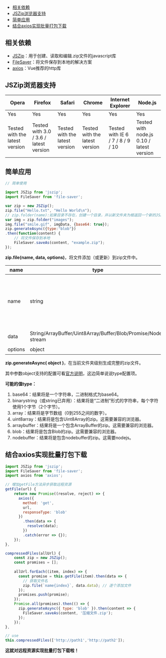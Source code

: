- [相关依赖](#相关依赖)
- [JSZip浏览器支持](#jszip浏览器支持)
- [简单应用](#简单应用)
- [结合axios实现批量打包下载](#结合axios实现批量打包下载)

## 相关依赖
- [JSZip](https://stuk.github.io/jszip/)：用于创建、读取和编辑.zip文件的javascript库
- [FileSaver](https://github.com/eligrey/FileSaver.js/)：将文件保存到本地的解决方案
- [axios](http://www.axios-js.com/)：Vue推荐的http库

## JSZip浏览器支持

Opera | Firefox | Safari | Chrome | Internet Explorer | Node.js
---|---|---|---|---|---
Yes | Yes | Yes | Yes | Yes | Yes
Tested with the latest version | Tested with 3.0 / 3.6 / latest version | Tested with the latest version | Tested with the latest version | Tested with IE 6 / 7 / 8 / 9 / 10 | Tested with node.js 0.10 / latest version

## 简单应用

```javascript
// 简单使用

import JSZip from 'jszip';
import FileSaver from 'file-saver';

var zip = new JSZip();
zip.file("Hello.txt", "Hello World\n");
// zip.folder(name):如果目录不存在，创建一个目录，并以新文件夹为根返回一个新的JSZip对象。
var img = zip.folder("images");
img.file("smile.gif", imgData, {base64: true});
zip.generateAsync({type:"blob"})
.then(function(content) {
    // 将文件保存到本地
    FileSaver.saveAs(content, "example.zip");
});
```
**zip.file(name, data, options)**，将文件添加（或更新）到zip文件中。

name | type | description
---|---|---
name | string | 	文件名。您可以在名称中指定文件夹：文件夹分隔符为正斜杠（“ /”）。
data | String/ArrayBuffer/Uint8Array/Buffer/Blob/Promise/Nodejs stream | 文件的内容。
options | object | [配置选项](https://stuk.github.io/jszip/documentation/api_jszip/file_data.html)

**zip.generateAsync( object )**，在当前文件夹级别生成完整的zip文件。

其中参数object支持的配置可看[官方说明](https://stuk.github.io/jszip/documentation/api_jszip/generate_async.html)，这边简单说说type配置项。

**可能的值type：**

1. base64：结果将是一个字符串，二进制格式为base64。
1. binarystring（或string已弃用）：结果将是“二进制”形式的字符串，每个字符使用1个字节（2个字节）。
1. array：结果将是字节数组（0到255之间的数字）。
1. uint8array：结果将是包含Uint8Array的zip。这需要兼容的浏览器。
1. arraybuffer：结果将是一个包含ArrayBuffer的zip。这需要兼容的浏览器。
1. blob：结果将是包含Blob的zip。这需要兼容的浏览器。
1. nodebuffer：结果将是包含nodebuffer的zip。这需要nodejs。

## 结合axios实现批量打包下载

```javascript
import JSZip from 'jszip';
import FileSaver from 'file-saver';
import axios from 'axios';

// 增加getFile方法异步获取远程资源
getFile(url) {
    return new Promise((resolve, reject) => {
      axios({
        method: 'get',
        url,
        responseType: 'blob'
      })
        .then(data => {
          resolve(data);
        })
        .catch(error => {});
    });
},

compressedFiles(allUrl) {
    const zip = new JSZip();
    const promises = [];
    
    allUrl.forEach((item, index) => {
      const promise = this.getFile(item).then(data => {
        // 获取文件名
        zip.file(`name{index}`, data.data); // 逐个添加文件
      });
      promises.push(promise);
    });
    Promise.all(promises).then(() => {
      zip.generateAsync({ type: 'blob' }).then(content => {
        FileSaver.saveAs(content, '压缩文件.zip');
      });
    });
},

// use
this.compressedFiles(['http://path1','http://path2']);
```

**这就对远程资源实现批量打包下载啦！**